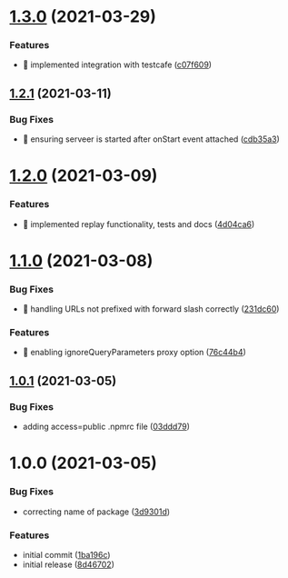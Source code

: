 # [1.3.0](https://github.com/davidkelley/vcr/compare/v1.2.1...v1.3.0) (2021-03-29)


### Features

* 🎸 implemented integration with testcafe ([c07f609](https://github.com/davidkelley/vcr/commit/c07f609c5e2f4c16b664177538788206a32452b4))

## [1.2.1](https://github.com/davidkelley/vcr/compare/v1.2.0...v1.2.1) (2021-03-11)


### Bug Fixes

* 🐛 ensuring serveer is started after onStart event attached ([cdb35a3](https://github.com/davidkelley/vcr/commit/cdb35a3f0a373c97f8f4ceb3daed6fdc19e0c471))

# [1.2.0](https://github.com/davidkelley/vcr/compare/v1.1.0...v1.2.0) (2021-03-09)


### Features

* 🎸 implemented replay functionality, tests and docs ([4d04ca6](https://github.com/davidkelley/vcr/commit/4d04ca6b9707f52cad9277be7f9e18aef9476cd5))

# [1.1.0](https://github.com/davidkelley/vcr/compare/v1.0.1...v1.1.0) (2021-03-08)


### Bug Fixes

* 🐛 handling URLs not prefixed with forward slash correctly ([231dc60](https://github.com/davidkelley/vcr/commit/231dc60149eff9273fac90000a4d0532c456ad0b))


### Features

* 🎸 enabling ignoreQueryParameters proxy option ([76c44b4](https://github.com/davidkelley/vcr/commit/76c44b4478cd21e0e44085cfe3c903777e0bf019))

## [1.0.1](https://github.com/davidkelley/vcr/compare/v1.0.0...v1.0.1) (2021-03-05)


### Bug Fixes

* adding access=public .npmrc file ([03ddd79](https://github.com/davidkelley/vcr/commit/03ddd79890533a1f644a82679005d6d516828e73))

# 1.0.0 (2021-03-05)


### Bug Fixes

* correcting name of package ([3d9301d](https://github.com/davidkelley/vcr/commit/3d9301d9601797db2cc20566d1064eab7eac34a1))


### Features

* initial commit ([1ba196c](https://github.com/davidkelley/vcr/commit/1ba196c032eb3b23c530920617a8d82d288bed34))
* initial release ([8d46702](https://github.com/davidkelley/vcr/commit/8d4670285752a77d93cf07923235330ed9ed9ed5))
